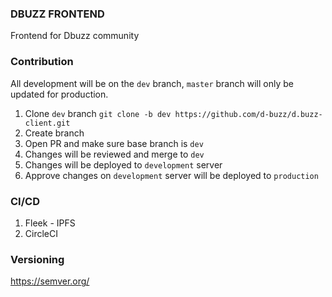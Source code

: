 ### DBUZZ FRONTEND
Frontend for Dbuzz community

### Contribution

All development will be on the ```dev``` branch, ```master``` branch will only be updated for production.

1. Clone ```dev``` branch ```git clone -b dev https://github.com/d-buzz/d.buzz-client.git```
2. Create branch
3. Open PR and make sure base branch is ```dev```
3. Changes will be reviewed and merge to ```dev```
4. Changes will be deployed to ```development``` server
5. Approve changes on ```development``` server will be deployed to ```production```

### CI/CD

1. Fleek - IPFS
2. CircleCI

### Versioning

https://semver.org/
